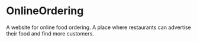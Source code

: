 # OnlineOrdering
A website for online food ordering. A place where restaurants can advertise their food and find more customers.
